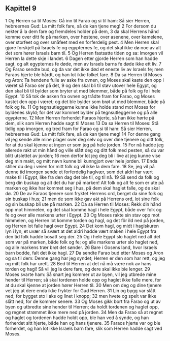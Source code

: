 ## Kapittel 9

1 Og Herren sa til Moses: Gå inn til Farao og si til ham: Så sier Herren, hebreernes Gud: La mitt folk fare, så de kan tjene meg!
2 For dersom du nekter å la dem fare og fremdeles holder på dem,
3 da skal Herrens hånd komme over ditt fe på marken, over hestene, over asenene, over kamelene, over storfeet og over småfeet med en forferdelig pest.
4 Men Herren skal gjøre forskjell på Israels fe og egypternes fe, og det skal ikke dø noe av alt det som hører Israels barn til.
5 Og Herren fastsatte tiden og sa: Imorgen vil Herren la dette skje i landet.
6 Dagen etter gjorde Herren som han hadde sagt, og alt egypternes fe døde, men av Israels barns fe døde ikke ett liv.
7 Og Farao sendte bud, og da var det ikke død et eneste liv av Israels fe; men Faraos hjerte ble hårdt, og han lot ikke folket fare.
8 Da sa Herren til Moses og Aron: Ta hendene fulle av aske fra ovnen, og Moses skal kaste den opp i været så Farao ser på det,
9 og den skal bli til støv utover hele Egypt, og den skal bli til bylder som bryter ut med blemmer, både på folk og fe i hele Egypt.
10 Så tok de asken fra ovnen og trådte fram for Farao, og Moses kastet den opp i været; og det ble bylder som brøt ut med blemmer, både på folk og fe.
11 Og tegnsutleggerne kunne ikke holde stand mot Moses for byldenes skyld; for det var kommet bylder på tegnsutleggerne og på alle egypterne.
12 Men Herren forherdet Faraos hjerte, så han ikke hørte på dem, slik som Herren hadde sagt til Moses
13 Da sa Herren til Moses: Stå tidlig opp imorgen, og tred fram for Farao og si til ham: Så sier Herren, hebreernes Gud: La mitt folk fare, så de kan tjene meg!
14 For denne gang vil jeg sende alle mine plager over deg selv og over dine tjenere og ditt folk, for at du skal kjenne at ingen er som jeg på hele jorden.
15 For nå hadde jeg allerede rakt ut min hånd og ville slått deg og ditt folk med pesten, så du var blitt utslettet av jorden;
16 men derfor lot jeg deg bli i live at jeg kunne vise deg min makt, og mitt navn kunne bli kunngjort over hele jorden.
17 Enda stiller du deg i veien for mitt folk og vil ikke la dem fare.
18 Se, jeg vil på denne tid imorgen sende et forferdelig haglvær, som det aldri har vært make til i Egypt, like fra den dag det ble til, og til nå.
19 Så send da folk og berg din buskap og alt det du har på marken! Alt folk og alt fe som er ute på marken og ikke har kommet seg i hus, på dem skal haglet falle, og de skal dø.
20 De av Faraos tjenere som fryktet Herrens ord, berget da sine folk og sin buskap i hus;
21 men de som ikke gav akt på Herrens ord, lot sine folk og sin buskap bli ute på marken.
22 Da sa Herren til Moses: Rekk din hånd opp mot himmelen, og det skal komme hagl i hele Egypt, både over folk og fe og over alle markens urter i Egypt.
23 Og Moses rakte sin stav opp mot himmelen, og Herren lot komme torden og hagl, og det fôr ild ned på jorden, og Herren lot falle hagl over Egypt.
24 Det kom hagl, og midt i haglskuren lyn i lyn, et uvær så svært at det aldri hadde vært maken i hele Egypt fra den tid folk hadde bosatt seg der.
25 Og i hele Egypt slo haglet ned alt det som var på marken, både folk og fe; og alle markens urter slo haglet ned, og alle markens trær brøt det sønder.
26 Bare i Gosens land, hvor Israels barn bodde, falt det ikke hagl.
27 Da sendte Farao bud etter Moses og Aron og sa til dem: Denne gang har jeg syndet; Herren er den som har rett, og jeg og mitt folk har urett.
28 Bed til Herren at det nå må være nok av hans torden og hagl! Så vil jeg la dere fare, og dere skal ikke bie lenger.
29 Moses svarte ham: Så snart jeg kommer ut av byen, vil jeg utbrede mine hender til Herren; så skal tordenen holde opp og haglet ikke falle mere, for at du skal kjenne at jorden hører Herren til.
30 Men om deg og dine tjenere vet jeg at dere enda ikke frykter for Gud Herren.
31 Lin og bygg var slått ned; for bygget sto i aks og linet i knopp;
32 men hvete og spelt var ikke slått ned, for de kommer senere.
33 Og Moses gikk bort fra Farao og ut av byen og utbredte sine hender til Herren; da holdt tordenen og haglet opp, og regnet strømmet ikke mere ned på jorden.
34 Men da Farao så at regnet og haglet og tordenen hadde holdt opp, ble han ved å synde, og han forherdet sitt hjerte, både han og hans tjenere.
35 Faraos hjerte var og ble forherdet, og han lot ikke Israels barn fare, slik som Herren hadde sagt ved Moses.
